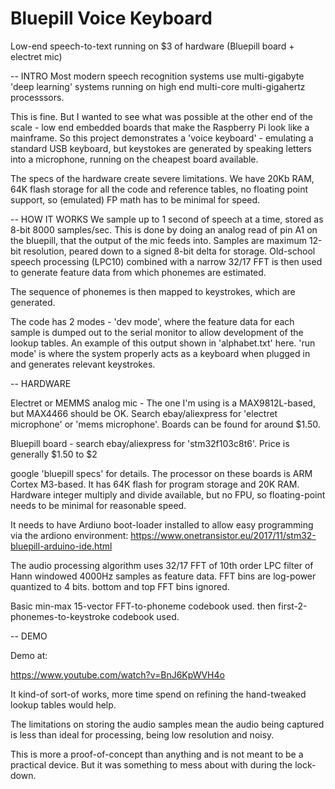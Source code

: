 # Bluepill Voice Keyboard
Low-end speech-to-text running on $3 of hardware (Bluepill board + electret mic)

-- 
INTRO
Most modern speech recognition systems use multi-gigabyte 'deep learning'
systems running on high end multi-core multi-gigahertz processsors. 

This is fine. But I wanted to see what was possible at the other end of the
scale - low end embedded boards that make the Raspberry Pi look like 
a mainframe. So this project demonstrates a 'voice keyboard' - emulating a
standard USB keyboard, but keystokes are generated by speaking letters into 
a microphone, running on the cheapest board available.

The specs of the hardware create severe limitations. We have 20Kb RAM, 64K 
flash storage for all the code and reference tables, no floating point support, so (emulated)  FP math has to be minimal for speed.

--
HOW IT WORKS
We sample up to 1 second of speech at a time, stored as 8-bit 8000 samples/sec.
This is done by doing an analog read of pin A1 on the bluepill, that the
output of the mic feeds into. Samples are maximum 12-bit resolution,
peared down to a signed 8-bit delta for storage.
Old-school speech processing (LPC10) combined with a narrow 32/17 FFT
is then used to generate feature data from which phonemes are estimated.

The sequence of phonemes is then mapped to keystrokes, which are generated.

The code has 2 modes - 'dev mode', where the feature data for each sample
is dumped out to the serial monitor to allow development of the 
lookup tables. An example of this output shown in 'alphabet.txt' here.
'run mode' is where the system properly acts as a keyboard when plugged in
and generates relevant keystrokes.

--
HARDWARE

Electret or MEMMS analog mic - The one I'm using is a MAX9812L-based, but MAX4466 should be OK.
Search ebay/aliexpress for 'electret microphone' or 'mems microphone'.
Boards can be found for around $1.50.

Bluepill board - search ebay/aliexpress for 'stm32f103c8t6'.
Price is generally $1.50 to $2

google 'bluepill specs' for details.
The processor on these boards is ARM Cortex M3-based. It  has 64K flash for
program storage and 20K RAM. Hardware integer multiply and divide available,
but no FPU, so floating-point needs to be minimal for reasonable speed.

It needs to have Ardiuno boot-loader installed to allow easy programming via
the ardiono environment:
https://www.onetransistor.eu/2017/11/stm32-bluepill-arduino-ide.html


The audio processing algorithm uses 32/17 FFT of  10th order LPC filter
of Hann windowed 4000Hz samples as feature data.
FFT bins are log-power quantized to 4 bits. bottom and top FFT bins ignored.

Basic  min-max 15-vector FFT-to-phoneme codebook used.
then first-2-phonemes-to-keystroke codebook used.

--
DEMO

Demo at:

https://www.youtube.com/watch?v=BnJ6KpWVH4o

It kind-of sort-of works, more time spend on refining the hand-tweaked 
lookup tables would help.

The limitations on storing the audio samples mean the audio being captured is
less than ideal for processing, being low resolution and noisy.

This is more a proof-of-concept than anything and
is not meant to be a practical device. But it was something to mess about
with during the lock-down.
